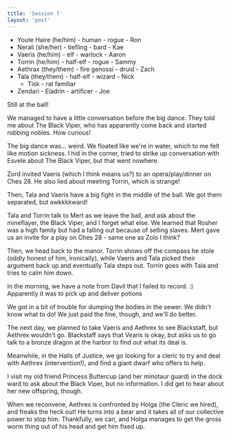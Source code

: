 ```yaml
---
title: 'Session 7'
layout: 'post'
---
```


* Youte Haire (he/him) - human - rogue - Ron
* Nerali (she/her) - tiefling - bard - Kae
* Vaeris (he/him) - elf - warlock - Aaron
* Torrin (he/him) - half-elf - rogue - Sammy
* Aethrax (they/them) - fire genossi - druid - Zach
* Tala (they/them) - half-elf - wizard - Nick
    * Tisk - rat familiar
* Zendari - Eladrin - artificer - Joe

Still at the ball!

We managed to have a little conversation before the big dance. They told me about The Black Viper, who has apparently come back and started robbing nobles. How curious!

The big dance was... weird. We floated like we're in water, which to me felt like motion sickness. I hid in the corner, tried to strike up conversation with Esvele about The Black Viper, but that went nowhere.

Zord invited Vaeris (which I think means us?) to an opera/play/dinner on Ches 28. He also lied about meeting Torrin, which is strange!

Then, Tala and Vaeris have a big fight in the middle of the ball. We got them separated, but awkkkkward!

Tala and Torrin talk to Mert as we leave the ball, and ask about the mineflayer, the Black Viper, and I forget what else. We learned that Rosher was a high family but had a falling out because of selling slaves. Mert gave us an invite for a play on Ches 28 - same one as Zolo I think?

Then, we head back to the manor. Torrin shows off the compass he stole (oddly honest of him, ironically), while Vaeris and Tala picked their argument back up and eventually Tala steps out. Torrin goes with Tala and tries to calm him down.

In the morning, we have a note from Davil that I failed to record. :) Apparently it was to pick up and deliver potions

We got in a bit of trouble for dumping the bodies in the sewer. We didn't know what to do! We just paid the fine, though, and we'll do better.

The next day, we planned to take Vaeris and Aethrex to see Blackstaff, but Aethrex wouldn't go. Blackstaff says that Vearis is okay, but asks us to go talk to a bronze dragon at the harbor to find out what its deal is.

Meanwhile, in the Halls of Justice, we go looking for a cleric to try and deal with Aethrex (intervention!), and find a giant dwarf who offers to help.

I visit my old friend Princess Buttercup (and her minotaur guard) in the dock ward to ask about the Black Viper, but no information. I did get to hear about her new offspring, though.

When we reconvene, Aethrex is confronted by Holga (the Cleric we hired), and freaks the heck out! He turns into a bear and it takes all of our collective power to stop him. Thankfully, we can, and Holga manages to get the gross worm thing out of his head and get him fixed up.
